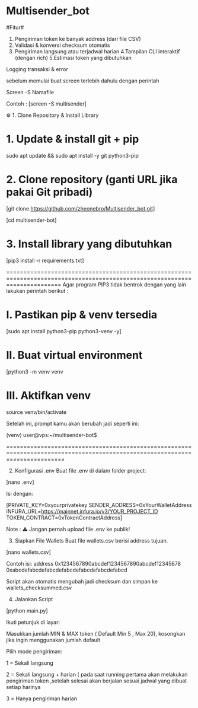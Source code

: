 # Multisender_bot
#Fitur#
1. Pengiriman token ke banyak address (dari file CSV)
2. Validasi & konversi checksum otomatis
3. Pengiriman langsung atau terjadwal harian
4.Tampilan CLI interaktif (dengan rich)
5.Estimasi token yang dibutuhkan

Logging transaksi & error

sebelum memulai buat screen terlebih dahulu dengan perintah 

Screen -S Namafile

Contoh :
[screen -S multisender]



⚙️ 1. Clone Repository & Install Library
# 1. Update & install git + pip
sudo apt update && sudo apt install -y git python3-pip

# 2. Clone repository (ganti URL jika pakai Git pribadi)
[git clone https://github.com/zheonebro/Multisender_bot.git]

[cd multisender-bot]

# 3. Install library yang dibutuhkan
[pip3 install -r requirements.txt]

============================================================================================================================
Agar program PIP3 tidak bentrok dengan yang lain lakukan perintah berikut :
# I. Pastikan pip & venv tersedia
[sudo apt install python3-pip python3-venv -y]

# II. Buat virtual environment
[python3 -m venv venv

# III. Aktifkan venv
source venv/bin/activate

Setelah ini, prompt kamu akan berubah jadi seperti ini:

(venv) user@vps:~/multisender-bot$


=============================================================================================================================


2. Konfigurasi .env
Buat file .env di dalam folder project:

[nano .env]

Isi dengan:

[PRIVATE_KEY=0xyourprivatekey
SENDER_ADDRESS=0xYourWalletAddress
INFURA_URL=https://mainnet.infura.io/v3/YOUR_PROJECT_ID
TOKEN_CONTRACT=0xTokenContractAddress]

Note : ⚠️ Jangan pernah upload file .env ke publik!

3. Siapkan File Wallets
Buat file wallets.csv berisi address tujuan. 

[nano wallets.csv]

Contoh isi:
address
0x1234567890abcdef1234567890abcdef12345678
0xabcdefabcdefabcdefabcdefabcdefabcdefabcd

Script akan otomatis mengubah jadi checksum dan simpan ke wallets_checksummed.csv

4. Jalankan Script

[python main.py]

Ikuti petunjuk di layar:

Masukkan jumlah MIN & MAX token
( Default Min 5 , Max 20), kosongkan jika ingin menggunakan jumlah default

Pilih mode pengiriman:

1 = Sekali langsung

2 = Sekali langsung + harian ( pada saat running pertama akan melakukan pengiriman token ,setelah selesai akan berjalan sesuai jadwal yang dibuat setiap harinya 

3 = Hanya pengiriman harian

